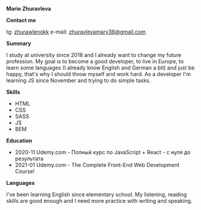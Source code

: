 **Marie Zhuravleva**

**Contact me**

tg: [zhurawlenokk](https://t.me/zhurawlenokk)
e-mail: [zhuravlevamary36@gmail.com](mailto:zhuravlevamary36@gmail.com)

**Summary**

I study at university since 2018 and I already want to change my future profession. My goal is to become a good developer, to live in Europe, to learn some languages (I already know English and German a bit) and just be happy, that's why I should throw myself and work hard. 
As a developer I'm learning JS since November and trying to do simple tasks. 

**Skills**

* HTML
* CSS
* SASS
* JS
* BEM 

**Education**

* 2020-11 Udemy.com - Полный курс по JavaScript + React - с нуля до результата
* 2021-01 Udemy.com - The Complete Front-End Web Development Course!

**Languages**

I've been learning English since elementary school. My listening, reading skills are good enough and I need more practice with writing and speaking. 




